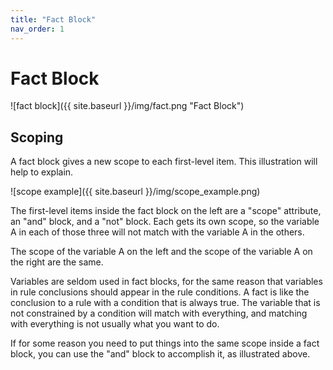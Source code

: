 ```yaml
---
title: "Fact Block"
nav_order: 1
---
```

# Fact Block
![fact block]({{ site.baseurl }}/img/fact.png "Fact Block")

## Scoping

A fact block gives a new scope to each first-level item. This illustration will help to explain.

![scope example]({{ site.baseurl }}/img/scope_example.png)

The first-level items inside the fact block on the left are a "scope" attribute, an "and" block, and a "not" block. Each gets its own scope, so the variable A in each of those three will not match with the variable A in the others.

The scope of the variable A on the left and the scope of the variable A on the right are the same.

Variables are seldom used in fact blocks, for the same reason that variables in rule conclusions should appear in the rule conditions. A fact is like the conclusion to a rule with a condition that is always true. The variable that is not constrained by a condition will match with everything, and matching with everything is not usually what you want to do.

If for some reason you need to put things into the same scope inside a fact block, you can use the "and" block to accomplish it, as illustrated above.
